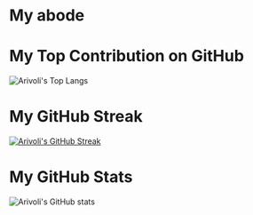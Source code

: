 # My abode

# My Top Contribution on GitHub
![Arivoli's Top Langs](https://github-readme-stats.vercel.app/api/top-langs/?username=arivolispark&langs_count=10)

# My GitHub Streak
[![Arivoli's GitHub Streak](https://streak-stats.demolab.com?user=arivolispark&theme=highcontrast&date_format=M%20j[,%20Y])](https://git.io/streak-stats)

# My GitHub Stats
![Arivoli's GitHub stats](https://github-readme-stats.vercel.app/api?username=arivolispark&hide=ranks&show=reviews,prs_merged,prs_merged_percentage&show_icons=true&theme=highcontrast)
